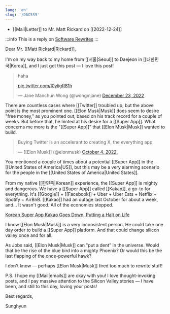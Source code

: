```yaml
---
lang: 'en'
slug: '/D6C559'
---
```


- [[Mail|Letter]] to Mr. Matt Rickard on [[2022-12-24]]

:::info
This is a reply on [Software Rewrites](https://matt-rickard.ghost.io/software-rewrites/)
:::

Dear Mr. [[Matt Rickard|Rickard]],

I'm on my way back to my home from [[서울|Seoul]] to Daejeon in [[대한민국|Korea]], and I just got this post — I love this post!

<blockquote class="twitter-tweet">

haha

<a href="https://t.co/I0yligR81h">pic.twitter.com/I0yligR81h</a>

&mdash; Jane Manchun Wong (@wongmjane) <a href="https://twitter.com/wongmjane/status/1606206050322915329?ref_src=twsrc%5Etfw">December 23, 2022</a>

</blockquote>

There are countless cases where [[Twitter]] troubled up, but the above point is the most prominent one. [[Elon Musk|Musk]] does seem to desire "free money," as you pointed out, based on his track record for a couple of weeks. But before that, he hinted at his desire for a [[Super App]]. What concerns me more is the "[[Super App]]" that [[Elon Musk|Musk]] wanted to build.

> Buying Twitter is an accelerant to creating X, the everything app
>
> — [[Elon Musk]] (@elonmusk) [October 4, 2022,](https://twitter.com/elonmusk/status/1577428272056389633?ref_src=twsrc%5Etfw)

You mentioned a couple of times about a potential [[Super App]] in the [[United States of America|US]], but this may be a very alarming scenario for the people in the [[United States of America|United States]].

From my native [[한민족|Korean]] experience, the [[Super App]] is mighty and dangerous. We have a [[Super App]] called [[Kakao]], a go-to for everything. It's [[Google]] + [[Facebook]] + Uber + Uber Eats + Netflix + Spotify + AirBnB. [[Kakao]] had an outage last October for about a week, and... It wasn't good. All of the economies stopped.

[Korean Super App Kakao Goes Down, Putting a Halt on Life](https://www.nytimes.com/2022/10/19/world/asia/korea-kakao-ceo.html)

I know [[Elon Musk|Musk]] is a very inconsistent person. He could take one day order to build a [[Super App]] platform. And that could change silicon valley once and for all.

As Jobs said, [[Elon Musk|Musk]] can "put a dent" in the universe. Would that be the rise of the blue bird into a mighty Phoenix? Or would this be the last flapping of the once-powerful hawk?

I don't know — perhaps [[Elon Musk|Musk]] fired too much to rewrite stuff!

P.S. I hope my [[Mail|emails]] are okay with you! I love thought-invoking posts, and I pay massive attention to the Silicon Valley stories — I have been, and still to this day, loving your posts!

Best regards,

Sunghyun

